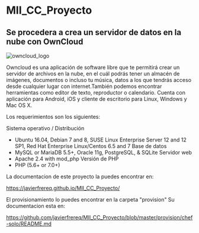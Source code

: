 # MII_CC_Proyecto

## Se procedera a crea un servidor de datos en la nube con OwnCloud

![owncloud_logo](https://user-images.githubusercontent.com/32844919/32866305-5af6f106-ca67-11e7-93e3-6b1e5e02fa0a.png)

Owncloud es una aplicación de software libre que te permitirá crear un servidor de archivos en la nube, en el cuál podrás tener un almacén de imágenes, documentos o incluso tu música, datos a los que tendrás acceso desde cualquier lugar con internet.También podemos encontrar herramientas como editor de texto, reproductor o calendario.
Cuenta con aplicación para Android, iOS y cliente de escritorio para Linux, Windows y Mac OS X.

Los requerimientos son los siguientes:

Sistema operativo / Distribución	
* Ubuntu 16.04, Debian 7 and 8, SUSE Linux Enterprise Server 12 and 12 SP1, Red Hat Enterprise Linux/Centos 6.5 and 7
Base de datos	
* MySQL or MariaDB 5.5+, Oracle 11g, PostgreSQL, & SQLite
Servidor web	
* Apache 2.4 with mod_php
Versión de PHP	
* PHP (5.6+ or 7.0+)


La documentacion de este proyecto la puedes encontrar en:

https://javierfrereq.github.io/MII_CC_Proyecto/

El provisionamiento lo puedes encontrar en la carpeta "provision"
Su documentacion esta en:

https://github.com/javierfrereq/MII_CC_Proyecto/blob/master/provision/chef-solo/README.md
